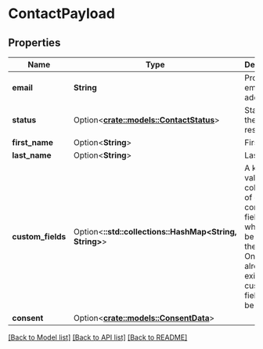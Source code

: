 # ContactPayload

## Properties

Name | Type | Description | Notes
------------ | ------------- | ------------- | -------------
**email** | **String** | Proper email address. | 
**status** | Option<[**crate::models::ContactStatus**](ContactStatus.md)> | Status of the given resource | [optional]
**first_name** | Option<**String**> | First name. | [optional]
**last_name** | Option<**String**> | Last name. | [optional]
**custom_fields** | Option<**::std::collections::HashMap<String, String>**> | A key-value collection of custom contact fields which can be used in the system. Only already existing custom fields will be saved. | [optional]
**consent** | Option<[**crate::models::ConsentData**](ConsentData.md)> |  | [optional]

[[Back to Model list]](../README.md#documentation-for-models) [[Back to API list]](../README.md#documentation-for-api-endpoints) [[Back to README]](../README.md)



